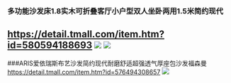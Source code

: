 ### 多功能沙发床1.8实木可折叠客厅小户型双人坐卧两用1.5米简约现代
https://detail.tmall.com/item.htm?id=580594188693
![](https://img.alicdn.com/imgextra/i3/1969847690/O1CN01rCgNKc26g4DtDRD1U_!!1969847690.jpg)
![](https://img.alicdn.com/imgextra/i4/1969847690/O1CN01fM9w6S26g4DtZUKvo_!!1969847690.jpg)
---
###ARIS爱依瑞斯布艺沙发简约现代耐磨舒适超强透气厚座包沙发福森曼
https://detail.tmall.com/item.htm?id=576494308657
![](https://img.alicdn.com/imgextra/i3/2587463881/TB2Hd_9Jr1YBuNjSszeXXablFXa_!!2587463881.jpg)